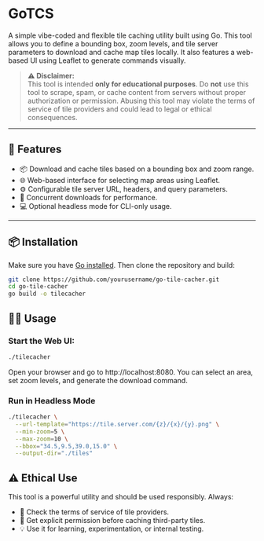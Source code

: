 # GoTCS

A simple vibe-coded and flexible tile caching utility built using Go. This tool allows you to define a bounding box, zoom levels, and tile server parameters to download and cache map tiles locally. It also features a web-based UI using Leaflet to generate commands visually.

> **⚠️ Disclaimer:**  
> This tool is intended **only for educational purposes**. Do **not** use this tool to scrape, spam, or cache content from servers without proper authorization or permission. Abusing this tool may violate the terms of service of tile providers and could lead to legal or ethical consequences.

---

## 🚀 Features

- 📦 Download and cache tiles based on a bounding box and zoom range.
- 🌐 Web-based interface for selecting map areas using Leaflet.
- ⚙️ Configurable tile server URL, headers, and query parameters.
- 🧵 Concurrent downloads for performance.
- 💻 Optional headless mode for CLI-only usage.

---

## 📦 Installation

Make sure you have [Go installed](https://go.dev/doc/install). Then clone the repository and build:

```bash
git clone https://github.com/yourusername/go-tile-cacher.git
cd go-tile-cacher
go build -o tilecacher
```
## 🧑‍💻 Usage

### Start the Web UI:

```bash
./tilecacher
```
Open your browser and go to http://localhost:8080. You can select an area, set zoom levels, and generate the download command.


### Run in Headless Mode

```bash
./tilecacher \
  --url-template="https://tile.server.com/{z}/{x}/{y}.png" \
  --min-zoom=5 \
  --max-zoom=10 \
  --bbox="34.5,9.5,39.0,15.0" \
  --output-dir="./tiles"
```

## ⚠️ Ethical Use
This tool is a powerful utility and should be used responsibly. Always:
 - 📄 Check the terms of service of tile providers.
 - 🤝 Get explicit permission before caching third-party tiles.
 - 💡 Use it for learning, experimentation, or internal testing.


